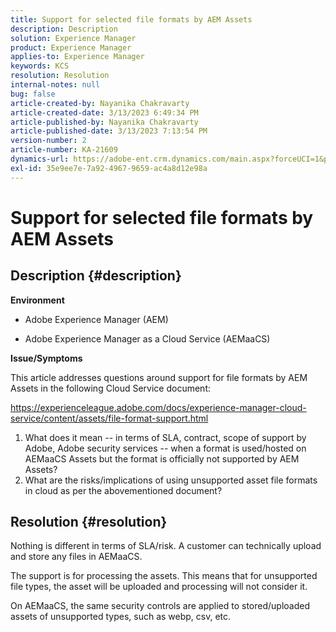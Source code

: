 ```yaml
---
title: Support for selected file formats by AEM Assets
description: Description
solution: Experience Manager
product: Experience Manager
applies-to: Experience Manager
keywords: KCS
resolution: Resolution
internal-notes: null
bug: false
article-created-by: Nayanika Chakravarty
article-created-date: 3/13/2023 6:49:34 PM
article-published-by: Nayanika Chakravarty
article-published-date: 3/13/2023 7:13:54 PM
version-number: 2
article-number: KA-21609
dynamics-url: https://adobe-ent.crm.dynamics.com/main.aspx?forceUCI=1&pagetype=entityrecord&etn=knowledgearticle&id=005662c9-cfc1-ed11-83ff-6045bd0065b6
exl-id: 35e9ee7e-7a92-4967-9659-ac4a8d12e98a
---
```

# Support for selected file formats by AEM Assets

## Description {#description}


<b>Environment</b>

- Adobe Experience Manager (AEM)

- Adobe Experience Manager as a Cloud Service (AEMaaCS)

<b>Issue/Symptoms</b>

This article addresses questions around support for file formats by AEM Assets in the following Cloud Service document:

<https://experienceleague.adobe.com/docs/experience-manager-cloud-service/content/assets/file-format-support.html>


1. What does it mean -- in terms of SLA, contract, scope of support by Adobe, Adobe security services -- when a format is used/hosted on AEMaaCS Assets but the format is officially not supported by AEM Assets?
2. What are the risks/implications of using unsupported asset file formats in cloud as per the abovementioned document?



## Resolution {#resolution}


Nothing is different in terms of SLA/risk. A customer can technically upload and store any files in AEMaaCS.

The support is for processing the assets. This means that for unsupported file types, the asset will be uploaded and processing will not consider it.

On AEMaaCS, the same security controls are applied to stored/uploaded assets of unsupported types, such as webp, csv, etc.
